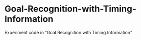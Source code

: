 # Goal-Recognition-with-Timing-Information
Experiment code in "Goal Recognition with Timing Information"
